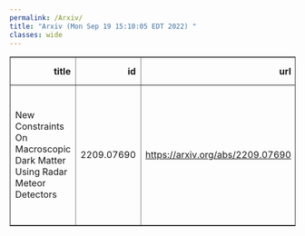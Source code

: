 ```yaml
---
permalink: /Arxiv/
title: "Arxiv (Mon Sep 19 15:10:05 EDT 2022) "
classes: wide
---
```

<table border="1" class="dataframe">
  <thead>
    <tr style="text-align: right;">
      <th>title</th>
      <th>id</th>
      <th>url</th>
      <th>authors</th>
      <th>Local Authors</th>
    </tr>
  </thead>
  <tbody>
    <tr>
      <td>New Constraints On Macroscopic Dark Matter Using Radar Meteor Detectors</td>
      <td>2209.07690</td>
      <td><a href="https://arxiv.org/abs/2209.07690" target="_blank">https://arxiv.org/abs/2209.07690</a></td>
      <td>Pawan Dhakal, Steven Prohira, Christopher V. Cappiello, John F. Beacom, Scott Palo, John Marino</td>
      <td>John Beacom, John F. Beacom</td>
    </tr>
  </tbody>
</table>